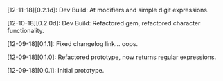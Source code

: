 [12-11-18][0.2.1d]: Dev Build: At modifiers and simple digit expressions.

[12-10-18][0.2.0d]: Dev Build: Refactored gem, refactored character functionality.

[12-09-18][0.1.1]: Fixed changelog link... oops.

[12-09-18][0.1.0]: Refactored prototype, now returns regular expressions.

[12-09-18][0.0.1]: Initial prototype.